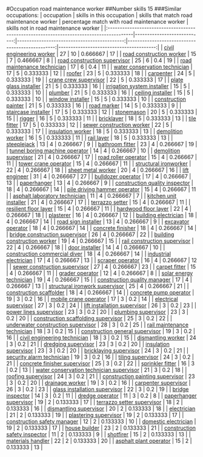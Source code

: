 #Occupation road maintenance worker
##Number skills 15
###Similar occupations:
| occupation                                                                              |   skills in this occupation |   skills that match road maintenance worker |   percentage match with road maintenance worker |   skills not in road maintenance worker |
|:----------------------------------------------------------------------------------------|----------------------------:|--------------------------------------------:|------------------------------------------------:|----------------------------------------:|
| [civil engineering worker](civil_engineering_worker.md)                                 |                          27 |                                          10 |                                        0.666667 |                                      17 |
| [road construction worker](road_construction_worker.md)                                 |                          15 |                                           7 |                                        0.466667 |                                       8 |
| [road construction supervisor](road_construction_supervisor.md)                         |                          25 |                                           6 |                                        0.4      |                                      19 |
| [road maintenance technician](road_maintenance_technician.md)                           |                          17 |                                           6 |                                        0.4      |                                      11 |
| [water conservation technician](water_conservation_technician.md)                       |                          17 |                                           5 |                                        0.333333 |                                      12 |
| [roofer](roofer.md)                                                                     |                          23 |                                           5 |                                        0.333333 |                                      18 |
| [carpenter](carpenter.md)                                                               |                          24 |                                           5 |                                        0.333333 |                                      19 |
| [crane crew supervisor](crane_crew_supervisor.md)                                       |                          22 |                                           5 |                                        0.333333 |                                      17 |
| [plate glass installer](plate_glass_installer.md)                                       |                          21 |                                           5 |                                        0.333333 |                                      16 |
| [irrigation system installer](irrigation_system_installer.md)                           |                          15 |                                           5 |                                        0.333333 |                                      10 |
| [plumber](plumber.md)                                                                   |                          21 |                                           5 |                                        0.333333 |                                      16 |
| [ceiling installer](ceiling_installer.md)                                               |                          15 |                                           5 |                                        0.333333 |                                      10 |
| [window installer](window_installer.md)                                                 |                          15 |                                           5 |                                        0.333333 |                                      10 |
| [construction painter](construction_painter.md)                                         |                          21 |                                           5 |                                        0.333333 |                                      16 |
| [road marker](road_marker.md)                                                           |                          14 |                                           5 |                                        0.333333 |                                       9 |
| [staircase installer](staircase_installer.md)                                           |                          17 |                                           5 |                                        0.333333 |                                      12 |
| [stonemason](stonemason.md)                                                             |                          20 |                                           5 |                                        0.333333 |                                      15 |
| [rigger](rigger.md)                                                                     |                          16 |                                           5 |                                        0.333333 |                                      11 |
| [bricklayer](bricklayer.md)                                                             |                          18 |                                           5 |                                        0.333333 |                                      13 |
| [tile fitter](tile_fitter.md)                                                           |                          17 |                                           5 |                                        0.333333 |                                      12 |
| [sewer construction worker](sewer_construction_worker.md)                               |                          22 |                                           5 |                                        0.333333 |                                      17 |
| [insulation worker](insulation_worker.md)                                               |                          18 |                                           5 |                                        0.333333 |                                      13 |
| [demolition worker](demolition_worker.md)                                               |                          16 |                                           5 |                                        0.333333 |                                      11 |
| [rail layer](rail_layer.md)                                                             |                          18 |                                           5 |                                        0.333333 |                                      13 |
| [steeplejack](steeplejack.md)                                                           |                          13 |                                           4 |                                        0.266667 |                                       9 |
| [bathroom fitter](bathroom_fitter.md)                                                   |                          23 |                                           4 |                                        0.266667 |                                      19 |
| [tunnel boring machine operator](tunnel_boring_machine_operator.md)                     |                          14 |                                           4 |                                        0.266667 |                                      10 |
| [demolition supervisor](demolition_supervisor.md)                                       |                          21 |                                           4 |                                        0.266667 |                                      17 |
| [road roller operator](road_roller_operator.md)                                         |                          15 |                                           4 |                                        0.266667 |                                      11 |
| [tower crane operator](tower_crane_operator.md)                                         |                          15 |                                           4 |                                        0.266667 |                                      11 |
| [structural ironworker](structural_ironworker.md)                                       |                          22 |                                           4 |                                        0.266667 |                                      18 |
| [sheet metal worker](sheet_metal_worker.md)                                             |                          20 |                                           4 |                                        0.266667 |                                      16 |
| [lift engineer](lift_engineer.md)                                                       |                          31 |                                           4 |                                        0.266667 |                                      27 |
| [bulldozer operator](bulldozer_operator.md)                                             |                          17 |                                           4 |                                        0.266667 |                                      13 |
| [paperhanger](paperhanger.md)                                                           |                          13 |                                           4 |                                        0.266667 |                                       9 |
| [construction quality inspector](construction_quality_inspector.md)                     |                          18 |                                           4 |                                        0.266667 |                                      14 |
| [pile driving hammer operator](pile_driving_hammer_operator.md)                         |                          15 |                                           4 |                                        0.266667 |                                      11 |
| [asphalt laboratory technician](asphalt_laboratory_technician.md)                       |                          11 |                                           4 |                                        0.266667 |                                       7 |
| [kitchen unit installer](kitchen_unit_installer.md)                                     |                          21 |                                           4 |                                        0.266667 |                                      17 |
| [terrazzo setter](terrazzo_setter.md)                                                   |                          15 |                                           4 |                                        0.266667 |                                      11 |
| [resilient floor layer](resilient_floor_layer.md)                                       |                          15 |                                           4 |                                        0.266667 |                                      11 |
| [hardwood floor layer](hardwood_floor_layer.md)                                         |                          22 |                                           4 |                                        0.266667 |                                      18 |
| [plasterer](plasterer.md)                                                               |                          16 |                                           4 |                                        0.266667 |                                      12 |
| [building electrician](building_electrician.md)                                         |                          18 |                                           4 |                                        0.266667 |                                      14 |
| [road sign installer](road_sign_installer.md)                                           |                          13 |                                           4 |                                        0.266667 |                                       9 |
| [excavator operator](excavator_operator.md)                                             |                          18 |                                           4 |                                        0.266667 |                                      14 |
| [concrete finisher](concrete_finisher.md)                                               |                          18 |                                           4 |                                        0.266667 |                                      14 |
| [bridge construction supervisor](bridge_construction_supervisor.md)                     |                          26 |                                           4 |                                        0.266667 |                                      22 |
| [building construction worker](building_construction_worker.md)                         |                          19 |                                           4 |                                        0.266667 |                                      15 |
| [rail construction supervisor](rail_construction_supervisor.md)                         |                          22 |                                           4 |                                        0.266667 |                                      18 |
| [door installer](door_installer.md)                                                     |                          14 |                                           4 |                                        0.266667 |                                      10 |
| [construction commercial diver](construction_commercial_diver.md)                       |                          18 |                                           4 |                                        0.266667 |                                      14 |
| [industrial electrician](industrial_electrician.md)                                     |                          17 |                                           4 |                                        0.266667 |                                      13 |
| [scraper operator](scraper_operator.md)                                                 |                          16 |                                           4 |                                        0.266667 |                                      12 |
| [sewer construction supervisor](sewer_construction_supervisor.md)                       |                          27 |                                           4 |                                        0.266667 |                                      23 |
| [carpet fitter](carpet_fitter.md)                                                       |                          15 |                                           4 |                                        0.266667 |                                      11 |
| [grader operator](grader_operator.md)                                                   |                          12 |                                           4 |                                        0.266667 |                                       8 |
| [solar energy technician](solar_energy_technician.md)                                   |                          19 |                                           4 |                                        0.266667 |                                      15 |
| [construction quality manager](construction_quality_manager.md)                         |                          17 |                                           4 |                                        0.266667 |                                      13 |
| [structural ironwork supervisor](structural_ironwork_supervisor.md)                     |                          25 |                                           4 |                                        0.266667 |                                      21 |
| [construction scaffolder](construction_scaffolder.md)                                   |                          18 |                                           4 |                                        0.266667 |                                      14 |
| [concrete pump operator](concrete_pump_operator.md)                                     |                          19 |                                           3 |                                        0.2      |                                      16 |
| [mobile crane operator](mobile_crane_operator.md)                                       |                          17 |                                           3 |                                        0.2      |                                      14 |
| [electrical supervisor](electrical_supervisor.md)                                       |                          27 |                                           3 |                                        0.2      |                                      24 |
| [lift installation supervisor](lift_installation_supervisor.md)                         |                          26 |                                           3 |                                        0.2      |                                      23 |
| [power lines supervisor](power_lines_supervisor.md)                                     |                          23 |                                           3 |                                        0.2      |                                      20 |
| [plumbing supervisor](plumbing_supervisor.md)                                           |                          23 |                                           3 |                                        0.2      |                                      20 |
| [construction scaffolding supervisor](construction_scaffolding_supervisor.md)           |                          25 |                                           3 |                                        0.2      |                                      22 |
| [underwater construction supervisor](underwater_construction_supervisor.md)             |                          28 |                                           3 |                                        0.2      |                                      25 |
| [rail maintenance technician](rail_maintenance_technician.md)                           |                          18 |                                           3 |                                        0.2      |                                      15 |
| [construction general supervisor](construction_general_supervisor.md)                   |                          19 |                                           3 |                                        0.2      |                                      16 |
| [civil engineering technician](civil_engineering_technician.md)                         |                          18 |                                           3 |                                        0.2      |                                      15 |
| [dismantling worker](dismantling_worker.md)                                             |                          24 |                                           3 |                                        0.2      |                                      21 |
| [dredging supervisor](dredging_supervisor.md)                                           |                          23 |                                           3 |                                        0.2      |                                      20 |
| [insulation supervisor](insulation_supervisor.md)                                       |                          23 |                                           3 |                                        0.2      |                                      20 |
| [bricklaying supervisor](bricklaying_supervisor.md)                                     |                          24 |                                           3 |                                        0.2      |                                      21 |
| [security alarm technician](security_alarm_technician.md)                               |                          19 |                                           3 |                                        0.2      |                                      16 |
| [tiling supervisor](tiling_supervisor.md)                                               |                          24 |                                           3 |                                        0.2      |                                      21 |
| [concrete finisher supervisor](concrete_finisher_supervisor.md)                         |                          25 |                                           3 |                                        0.2      |                                      22 |
| [sprinkler fitter](sprinkler_fitter.md)                                                 |                          16 |                                           3 |                                        0.2      |                                      13 |
| [water conservation technician supervisor](water_conservation_technician_supervisor.md) |                          21 |                                           3 |                                        0.2      |                                      18 |
| [roofing supervisor](roofing_supervisor.md)                                             |                          24 |                                           3 |                                        0.2      |                                      21 |
| [construction painting supervisor](construction_painting_supervisor.md)                 |                          23 |                                           3 |                                        0.2      |                                      20 |
| [drainage worker](drainage_worker.md)                                                   |                          19 |                                           3 |                                        0.2      |                                      16 |
| [carpenter supervisor](carpenter_supervisor.md)                                         |                          26 |                                           3 |                                        0.2      |                                      23 |
| [glass installation supervisor](glass_installation_supervisor.md)                       |                          22 |                                           3 |                                        0.2      |                                      19 |
| [bridge inspector](bridge_inspector.md)                                                 |                          14 |                                           3 |                                        0.2      |                                      11 |
| [dredge operator](dredge_operator.md)                                                   |                          11 |                                           3 |                                        0.2      |                                       8 |
| [paperhanger supervisor](paperhanger_supervisor.md)                                     |                          19 |                                           2 |                                        0.133333 |                                      17 |
| [terrazzo setter supervisor](terrazzo_setter_supervisor.md)                             |                          18 |                                           2 |                                        0.133333 |                                      16 |
| [dismantling supervisor](dismantling_supervisor.md)                                     |                          20 |                                           2 |                                        0.133333 |                                      18 |
| [electrician](electrician.md)                                                           |                          21 |                                           2 |                                        0.133333 |                                      19 |
| [plastering supervisor](plastering_supervisor.md)                                       |                          19 |                                           2 |                                        0.133333 |                                      17 |
| [construction safety manager](construction_safety_manager.md)                           |                          12 |                                           2 |                                        0.133333 |                                      10 |
| [domestic electrician](domestic_electrician.md)                                         |                          19 |                                           2 |                                        0.133333 |                                      17 |
| [house builder](house_builder.md)                                                       |                          23 |                                           2 |                                        0.133333 |                                      21 |
| [construction safety inspector](construction_safety_inspector.md)                       |                          11 |                                           2 |                                        0.133333 |                                       9 |
| [shotfirer](shotfirer.md)                                                               |                          15 |                                           2 |                                        0.133333 |                                      13 |
| [materials handler](materials_handler.md)                                               |                          22 |                                           2 |                                        0.133333 |                                      20 |
| [asphalt plant operator](asphalt_plant_operator.md)                                     |                          15 |                                           2 |                                        0.133333 |                                      13 |
